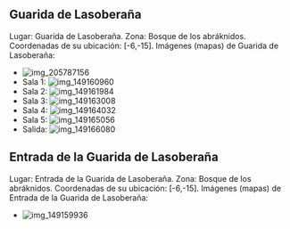 ## Guarida de Lasoberaña
Lugar: Guarida de Lasoberaña.
Zona: Bosque de los abráknidos.
Coordenadas de su ubicación: [-6,-15].
Imágenes (mapas) de Guarida de Lasoberaña:
- ![img_205787156](https://media.discordapp.net/attachments/1115311447145193482/1115348025364197476/205787156.jpg)
- Sala 1: ![img_149160960](https://media.discordapp.net/attachments/1115311447145193482/1115328521364050040/149160960.jpg)
- Sala 2: ![img_149161984](https://media.discordapp.net/attachments/1115311447145193482/1115328522735583382/149161984.jpg)
- Sala 3: ![img_149163008](https://media.discordapp.net/attachments/1115311447145193482/1115328542608199770/149163008.jpg)
- Sala 4: ![img_149164032](https://media.discordapp.net/attachments/1115311447145193482/1115328545162526820/149164032.jpg)
- Sala 5: ![img_149165056](https://media.discordapp.net/attachments/1115311447145193482/1115328548094345246/149165056.jpg)
- Salida: ![img_149166080](https://media.discordapp.net/attachments/1115311447145193482/1115328549419765870/149166080.jpg)

## Entrada de la Guarida de Lasoberaña
Lugar: Entrada de la Guarida de Lasoberaña.
Zona: Bosque de los abráknidos.
Coordenadas de su ubicación: [-6,-15].
Imágenes (mapas) de Entrada de la Guarida de Lasoberaña:
- ![img_149159936](https://media.discordapp.net/attachments/1115311447145193482/1115328519308845076/149159936.jpg)